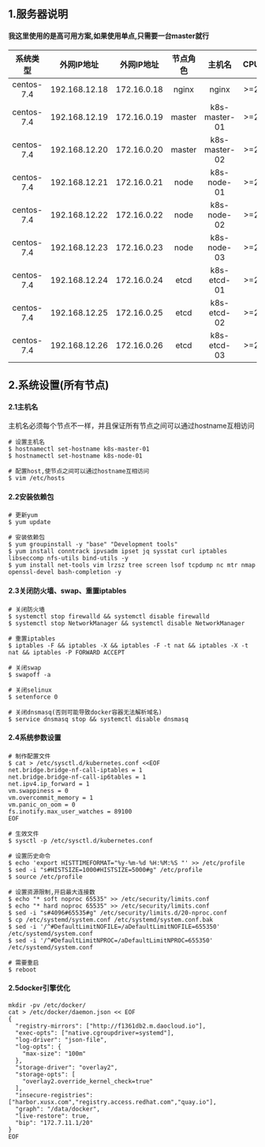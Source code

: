 ## 1.服务器说明
#### 我这里使用的是高可用方案,如果使用单点,只需要一台master就行
|系统类型  |外网IP地址   |外网IP地址 |节点角色|主机名       |CPU   |内存  |
|:-------: |:-----:      |:-----:    |:----:  |:----:       |:----:|:----:|
|centos-7.4|192.168.12.18|172.16.0.18|nginx   |nginx        |>=2   |>=2   |
|centos-7.4|192.168.12.19|172.16.0.19|master  |k8s-master-01|>=2   |>=2   |
|centos-7.4|192.168.12.20|172.16.0.20|master  |k8s-master-02|>=2   |>=2   |
|centos-7.4|192.168.12.21|172.16.0.21|node    |k8s-node-01  |>=2   |>=2   |
|centos-7.4|192.168.12.22|172.16.0.22|node    |k8s-node-02  |>=2   |>=2   |
|centos-7.4|192.168.12.23|172.16.0.23|node    |k8s-node-03  |>=2   |>=2   |
|centos-7.4|192.168.12.24|172.16.0.24|etcd    |k8s-etcd-01  |>=2   |>=2   |
|centos-7.4|192.168.12.25|172.16.0.25|etcd    |k8s-etcd-02  |>=2   |>=2   |
|centos-7.4|192.168.12.26|172.16.0.26|etcd    |k8s-etcd-03  |>=2   |>=2   |

## 2.系统设置(所有节点)
#### 2.1主机名
主机名必须每个节点不一样，并且保证所有节点之间可以通过hostname互相访问
```
# 设置主机名
$ hostnamectl set-hostname k8s-master-01
$ hostnamectl set-hostname k8s-node-01

# 配置host,使节点之间可以通过hostname互相访问
$ vim /etc/hosts
```

#### 2.2安装依赖包
```
# 更新yum
$ yum update

# 安装依赖包
$ yum groupinstall -y "base" "Development tools"
$ yum install conntrack ipvsadm ipset jq sysstat curl iptables libseccomp nfs-utils bind-utils -y
$ yum install net-tools vim lrzsz tree screen lsof tcpdump nc mtr nmap openssl-devel bash-completion -y
```

#### 2.3关闭防火墙、swap、重置iptables
```
# 关闭防火墙
$ systemctl stop firewalld && systemctl disable firewalld
$ systemctl stop NetworkManager && systemctl disable NetworkManager

# 重置iptables
$ iptables -F && iptables -X && iptables -F -t nat && iptables -X -t nat && iptables -P FORWARD ACCEPT

# 关闭swap
$ swapoff -a

# 关闭selinux
$ setenforce 0

# 关闭dnsmasq(否则可能导致docker容器无法解析域名)
$ service dnsmasq stop && systemctl disable dnsmasq
```

#### 2.4系统参数设置
```
# 制作配置文件
$ cat > /etc/sysctl.d/kubernetes.conf <<EOF
net.bridge.bridge-nf-call-iptables = 1
net.bridge.bridge-nf-call-ip6tables = 1
net.ipv4.ip_forward = 1
vm.swappiness = 0
vm.overcommit_memory = 1
vm.panic_on_oom = 0
fs.inotify.max_user_watches = 89100
EOF

# 生效文件
$ sysctl -p /etc/sysctl.d/kubernetes.conf

# 设置历史命令
$ echo 'export HISTTIMEFORMAT="%y-%m-%d %H:%M:%S "' >> /etc/profile
$ sed -i "s#HISTSIZE=1000#HISTSIZE=5000#g" /etc/profile
$ source /etc/profile

# 设置资源限制,开启最大连接数
$ echo "* soft noproc 65535" >> /etc/security/limits.conf
$ echo "* hard noproc 65535" >> /etc/security/limits.conf
$ sed -i "s#4096#65535#g" /etc/security/limits.d/20-nproc.conf
$ cp /etc/systemd/system.conf /etc/systemd/system.conf.bak
$ sed -i '/^#DefaultLimitNOFILE=/aDefaultLimitNOFILE=655350' /etc/systemd/system.conf
$ sed -i '/^#DefaultLimitNPROC=/aDefaultLimitNPROC=655350' /etc/systemd/system.conf

# 需要重启
$ reboot
```

#### 2.5docker引擎优化
```
mkdir -pv /etc/docker/
cat > /etc/docker/daemon.json << EOF
{
  "registry-mirrors": ["http://f1361db2.m.daocloud.io"],
  "exec-opts": ["native.cgroupdriver=systemd"],
  "log-driver": "json-file",
  "log-opts": {
    "max-size": "100m"
  },
  "storage-driver": "overlay2",
  "storage-opts": [
    "overlay2.override_kernel_check=true"
  ],
  "insecure-registries": ["harbor.xusx.com","registry.access.redhat.com","quay.io"],
  "graph": "/data/docker",
  "live-restore": true,
  "bip": "172.7.11.1/20"
}
EOF
```







